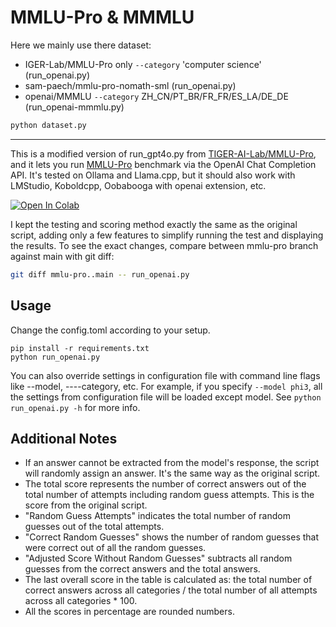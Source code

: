 # MMLU-Pro & MMMLU

Here we mainly use there dataset:
- IGER-Lab/MMLU-Pro only `--category` 'computer science' (run_openai.py)
- sam-paech/mmlu-pro-nomath-sml (run_openai.py)
- openai/MMMLU  `--category` ZH_CN/PT_BR/FR_FR/ES_LA/DE_DE (run_openai-mmmlu.py)

```bash
python dataset.py
```

---

This is a modified version of run_gpt4o.py from [TIGER-AI-Lab/MMLU-Pro](https://github.com/TIGER-AI-Lab/MMLU-Pro), and it lets you run [MMLU-Pro](https://huggingface.co/datasets/TIGER-Lab/MMLU-Pro) benchmark via the OpenAI Chat Completion API. It's tested on Ollama and Llama.cpp, but it should also work with LMStudio, Koboldcpp, Oobabooga with openai extension, etc.

<a href="https://colab.research.google.com/github/chigkim/Ollama-MMLU-Pro/blob/main/Ollama_MMLU_Pro.ipynb" target="_parent"><img src="https://colab.research.google.com/assets/colab-badge.svg" alt="Open In Colab"/></a>

I kept the  testing and scoring  method exactly the same as the original script, adding only a few features to simplify running the test and displaying the results. To see    the exact changes, compare between mmlu-pro branch against main with git diff:

```bash
git diff mmlu-pro..main -- run_openai.py
```

## Usage

Change the config.toml according to your setup.

```shell
pip install -r requirements.txt
python run_openai.py
```

You can also override   settings in configuration file    with  command line flags like --model, ----category, etc. For example, if you   specify `--model phi3`, all the settings  from configuration file will be loaded except model. See `python run_openai.py -h` for more info.

## Additional Notes

* If an answer cannot be extracted from the model's response, the script will randomly assign an answer. It's the same way as the original script.
* The total score represents the number of correct answers out of the total number of attempts including random guess attempts. This is the score from the original script.
* "Random Guess Attempts" indicates the total number of random guesses out of the total attempts.
* "Correct Random Guesses" shows the number of random guesses that were correct out of all the random guesses.
* "Adjusted Score Without Random Guesses" subtracts all random guesses from the correct answers and the total answers.
* The last overall   score in the table  is calculated as: the total number of correct answers across all categories / the total number of all attempts across all categories * 100.
* All the   scores in percentage are rounded numbers.